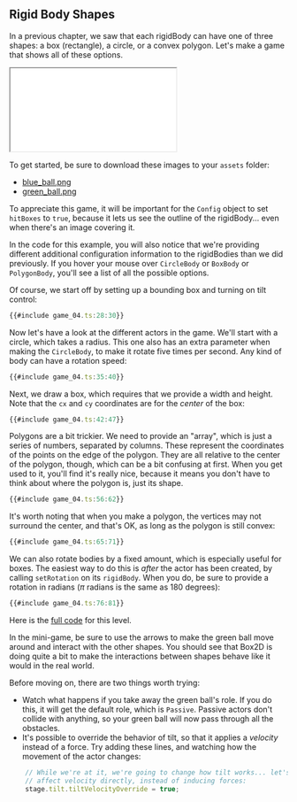 ## Rigid Body Shapes

In a previous chapter, we saw that each rigidBody can have one of three shapes:
a box (rectangle), a circle, or a convex polygon.  Let's make a game that shows
all of these options.

<iframe src="./game_04.iframe.html"></iframe>

To get started, be sure to download these images to your `assets` folder:

- [blue_ball.png](../assets/blue_ball.png)
- [green_ball.png](../assets/green_ball.png)

To appreciate this game, it will be important for the `Config` object to set
`hitBoxes` to `true`, because it lets us see the outline of the rigidBody...
even when there's an image covering it.  

In the code for this example, you will also notice that we're providing
different additional configuration information to the rigidBodies than we did
previously.  If you hover your mouse over `CircleBody` or `BoxBody` or
`PolygonBody`, you'll see a list of all the possible options.

Of course, we start off by setting up a bounding box and turning on tilt
control:

```typescript
{{#include game_04.ts:28:30}}
```

Now let's have a look at the different actors in the game.  We'll start with a
circle, which takes a radius.  This one also has an extra parameter when making
the `CircleBody`, to make it rotate five times per second.  Any kind of body can have a rotation speed:

```typescript
{{#include game_04.ts:35:40}}
```

Next, we draw a box, which requires that we provide a width and height.  Note
that the `cx` and `cy` coordinates are for the *center* of the box:

```typescript
{{#include game_04.ts:42:47}}
```

Polygons are a bit trickier.  We need to provide an "array", which is just a
series of numbers, separated by columns.  These represent the coordinates of the
points on the edge of the polygon.  They are all relative to the center of the
polygon, though, which can be a bit confusing at first.  When you get used to
it, you'll find it's really nice, because it means you don't have to think about
where the polygon is, just its shape.

```typescript
{{#include game_04.ts:56:62}}
```

It's worth noting that when you make a polygon, the vertices may not surround
the center, and that's OK, as long as the polygon is still convex:

```typescript
{{#include game_04.ts:65:71}}
```

We can also rotate bodies by a fixed amount, which is especially useful for
boxes.  The easiest way to do this is *after* the actor has been created, by
calling `setRotation` on its `rigidBody`.  When you do, be sure to provide a
rotation in radians ($\pi$ radians is the same as $180$ degrees):

```typescript
{{#include game_04.ts:76:81}}
```

Here is the [full code](game_04.ts) for this level.

In the mini-game, be sure to use the arrows to make the green ball move around
and interact with the other shapes.  You should see that Box2D is doing quite a
bit to make the interactions between shapes behave like it would in the real
world.

Before moving on, there are two things worth trying:

- Watch what happens if you take away the green ball's role.  If you do this, it
  will get the default role, which is `Passive`.  Passive actors don't collide
  with anything, so your green ball will now pass through all the obstacles.
- It's possible to override the behavior of tilt, so that it applies a
  *velocity* instead of a force.  Try adding these lines, and watching how the
  movement of the actor changes:

```typescript
    // While we're at it, we're going to change how tilt works... let's make it
    // affect velocity directly, instead of inducing forces:
    stage.tilt.tiltVelocityOverride = true;
```
